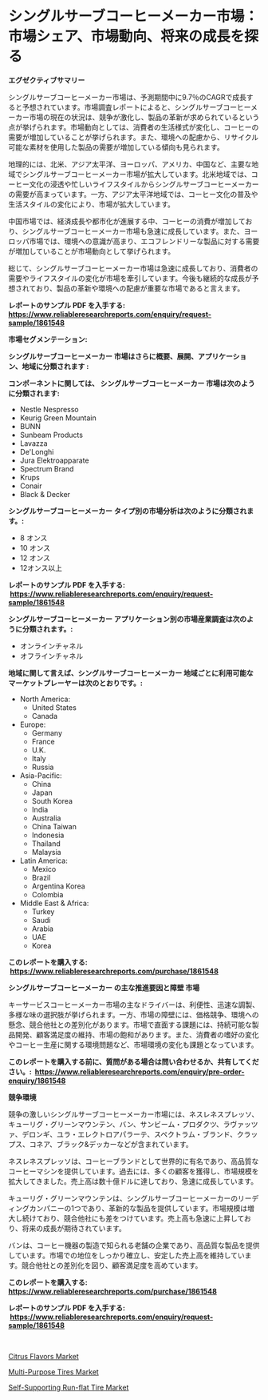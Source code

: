 <p><h1>シングルサーブコーヒーメーカー市場：市場シェア、市場動向、将来の成長を探る</h1></p><p><strong>エグゼクティブサマリー</strong></p>
<p><p>シングルサーブコーヒーメーカー市場は、予測期間中に9.7％のCAGRで成長すると予想されています。市場調査レポートによると、シングルサーブコーヒーメーカー市場の現在の状況は、競争が激化し、製品の革新が求められているという点が挙げられます。市場動向としては、消費者の生活様式が変化し、コーヒーの需要が増加していることが挙げられます。また、環境への配慮から、リサイクル可能な素材を使用した製品の需要が増加している傾向も見られます。</p><p>地理的には、北米、アジア太平洋、ヨーロッパ、アメリカ、中国など、主要な地域でシングルサーブコーヒーメーカー市場が拡大しています。北米地域では、コーヒー文化の浸透や忙しいライフスタイルからシングルサーブコーヒーメーカーの需要が高まっています。一方、アジア太平洋地域では、コーヒー文化の普及や生活スタイルの変化により、市場が拡大しています。</p><p>中国市場では、経済成長や都市化が進展する中、コーヒーの消費が増加しており、シングルサーブコーヒーメーカー市場も急速に成長しています。また、ヨーロッパ市場では、環境への意識が高まり、エコフレンドリーな製品に対する需要が増加していることが市場動向として挙げられます。</p><p>総じて、シングルサーブコーヒーメーカー市場は急速に成長しており、消費者の需要やライフスタイルの変化が市場を牽引しています。今後も継続的な成長が予想されており、製品の革新や環境への配慮が重要な市場であると言えます。</p></p>
<p><strong>レポートのサンプル PDF を入手する: <a href="https://www.reliableresearchreports.com/enquiry/request-sample/1861548">https://www.reliableresearchreports.com/enquiry/request-sample/1861548</a></strong></p>
<p><strong>市場セグメンテーション:</strong></p>
<p><strong> シングルサーブコーヒーメーカー 市場はさらに概要、展開、アプリケーション、地域に分類されます :</strong></p>
<p><strong>コンポーネントに関しては、 シングルサーブコーヒーメーカー 市場は次のように分類されます: &nbsp;</strong></p>
<p><ul><li>Nestle Nespresso</li><li>Keurig Green Mountain</li><li>BUNN</li><li>Sunbeam Products</li><li>Lavazza</li><li>De'Longhi</li><li>Jura Elektroapparate</li><li>Spectrum Brand</li><li>Krups</li><li>Conair</li><li>Black & Decker</li></ul></p>
<p><strong> シングルサーブコーヒーメーカー タイプ別の市場分析は次のように分類されます。:</strong></p>
<p><ul><li>8 オンス</li><li>10 オンス</li><li>12 オンス</li><li>12オンス以上</li></ul></p>
<p><strong>レポートのサンプル PDF を入手する: &nbsp;<a href="https://www.reliableresearchreports.com/enquiry/request-sample/1861548">https://www.reliableresearchreports.com/enquiry/request-sample/1861548</a></strong></p>
<p><strong> シングルサーブコーヒーメーカー アプリケーション別の市場産業調査は次のように分類されます。:</strong></p>
<p><ul><li>オンラインチャネル</li><li>オフラインチャネル</li></ul></p>
<p><strong>地域に関して言えば、シングルサーブコーヒーメーカー 地域ごとに利用可能なマーケットプレーヤーは次のとおりです。:</strong></p>
<p><ul>
    <li>
        North America:
        <ul>
            <li>United States</li>
            <li>Canada</li>
        </ul>
    </li>
    <li>
        Europe:
        <ul>
            <li>Germany</li>
            <li>France</li>
            <li>U.K.</li>
            <li>Italy</li>
            <li>Russia</li>
        </ul>
    </li>
    <li>
        Asia-Pacific:
        <ul>
            <li>China</li>
            <li>Japan</li>
            <li>South Korea</li>
            <li>India</li>
            <li>Australia</li>
            <li>China Taiwan</li>
            <li>Indonesia</li>
            <li>Thailand</li>
            <li>Malaysia</li>
        </ul>
    </li>
    <li>
        Latin America:
        <ul>
            <li>Mexico</li>
            <li>Brazil</li>
            <li>Argentina Korea</li>
            <li>Colombia</li>
        </ul>
    </li>
    <li>
        Middle East & Africa:
        <ul>
            <li>Turkey</li>
            <li>Saudi</li>
            <li>Arabia</li>
            <li>UAE</li>
            <li>Korea</li>
        </ul>
    </li>
    </ul></p>
<p><strong>このレポートを購入する: &nbsp;<a href="https://www.reliableresearchreports.com/purchase/1861548">https://www.reliableresearchreports.com/purchase/1861548</a></strong></p>
<p><strong>シングルサーブコーヒーメーカー の主な推進要因と障壁 市場</strong></p>
<p><p>キーサービスコーヒーメーカー市場の主なドライバーは、利便性、迅速な調製、多様な味の選択肢が挙げられます。一方、市場の障壁には、価格競争、環境への懸念、競合他社との差別化があります。市場で直面する課題には、持続可能な製品開発、顧客満足度の維持、市場の飽和があります。また、消費者の嗜好の変化やコーヒー生産に関する環境問題など、市場環境の変化も課題となっています。</p></p>
<p><strong>このレポートを購入する前に、質問がある場合は問い合わせるか、共有してください。:&nbsp; <a href="https://www.reliableresearchreports.com/enquiry/pre-order-enquiry/1861548">https://www.reliableresearchreports.com/enquiry/pre-order-enquiry/1861548</a></strong></p>
<p><strong>競争環境</strong></p>
<p><p>競争の激しいシングルサーブコーヒーメーカー市場には、ネスレネスプレッソ、キューリグ・グリーンマウンテン、バン、サンビーム・プロダクツ、ラヴァッツァ、デロンギ、ユラ・エレクトロアパラーテ、スペクトラム・ブランド、クラップス、コネア、ブラック&デッカーなどが含まれています。</p><p>ネスレネスプレッソは、コーヒーブランドとして世界的に有名であり、高品質なコーヒーマシンを提供しています。過去には、多くの顧客を獲得し、市場規模を拡大してきました。売上高は数十億ドルに達しており、急速に成長しています。</p><p>キューリグ・グリーンマウンテンは、シングルサーブコーヒーメーカーのリーディングカンパニーの1つであり、革新的な製品を提供しています。市場規模は増大し続けており、競合他社にも差をつけています。売上高も急速に上昇しており、将来の成長が期待されています。</p><p>バンは、コーヒー機器の製造で知られる老舗の企業であり、高品質な製品を提供しています。市場での地位をしっかり確立し、安定した売上高を維持しています。競合他社との差別化を図り、顧客満足度を高めています。</p></p>
<p><strong>このレポートを購入する: &nbsp; <a href="https://www.reliableresearchreports.com/purchase/1861548">https://www.reliableresearchreports.com/purchase/1861548</a></strong></p>
<p><strong>レポートのサンプル PDF を入手する: &nbsp;<a href="https://www.reliableresearchreports.com/enquiry/request-sample/1861548">https://www.reliableresearchreports.com/enquiry/request-sample/1861548</a></strong><strong></strong></p>
<p>&nbsp;</p>
<p><p><a href="https://github.com/Hazelklievgspy6vdcsmu106w/Market-Research-Report-List-1/blob/main/citrus-flavors-market.md">Citrus Flavors Market</a></p><p><a href="https://view.publitas.com/reportprime-1/multi-purpose-tires-market-insights-market-players-and-forecast-till-2030/">Multi-Purpose Tires Market</a></p><p><a href="https://view.publitas.com/reportprime-1/self-supporting-run-flat-tire-market-furnish-information-about-market-size-market-share-market-dynamics-and-projections-spanning-from-2023-to-2030/">Self-Supporting Run-flat Tire Market</a></p></p>